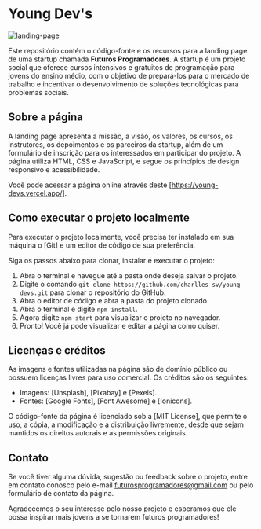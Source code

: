 
# Young Dev's


![landing-page](https://github.com/charlles-sv/young-devs/assets/65834101/88ab7eba-639d-485f-b056-df265a9beae0)

Este repositório contém o código-fonte e os recursos para a landing page de uma startup chamada **Futuros Programadores**. A startup é um projeto social que oferece cursos intensivos e gratuitos de programação para jovens do ensino médio, com o objetivo de prepará-los para o mercado de trabalho e incentivar o desenvolvimento de soluções tecnológicas para problemas sociais.

## Sobre a página

A landing page apresenta a missão, a visão, os valores, os cursos, os instrutores, os depoimentos e os parceiros da startup, além de um formulário de inscrição para os interessados em participar do projeto. A página utiliza HTML, CSS e JavaScript, e segue os princípios de design responsivo e acessibilidade.

Você pode acessar a página online através deste [https://young-devs.vercel.app/].

## Como executar o projeto localmente

Para executar o projeto localmente, você precisa ter instalado em sua máquina o [Git] e um editor de código de sua preferência.

Siga os passos abaixo para clonar, instalar e executar o projeto:

1. Abra o terminal e navegue até a pasta onde deseja salvar o projeto.
2. Digite o comando `git clone https://github.com/charlles-sv/young-devs.git` para clonar o repositório do GitHub.
3. Abra o editor de código e abra a pasta do projeto clonado.
4. Abra o terminal e digite `npm install`.
5. Agora digite `npm start` para visualizar o projeto no navegador.
6. Pronto! Você já pode visualizar e editar a página como quiser.

## Licenças e créditos

As imagens e fontes utilizadas na página são de domínio público ou possuem licenças livres para uso comercial. Os créditos são os seguintes:

- Imagens: [Unsplash], [Pixabay] e [Pexels].
- Fontes: [Google Fonts], [Font Awesome] e [Ionicons].

O código-fonte da página é licenciado sob a [MIT License], que permite o uso, a cópia, a modificação e a distribuição livremente, desde que sejam mantidos os direitos autorais e as permissões originais.

## Contato

Se você tiver alguma dúvida, sugestão ou feedback sobre o projeto, entre em contato conosco pelo e-mail <futurosprogramadores@gmail.com> ou pelo formulário de contato da página.

Agradecemos o seu interesse pelo nosso projeto e esperamos que ele possa inspirar mais jovens a se tornarem futuros programadores!
